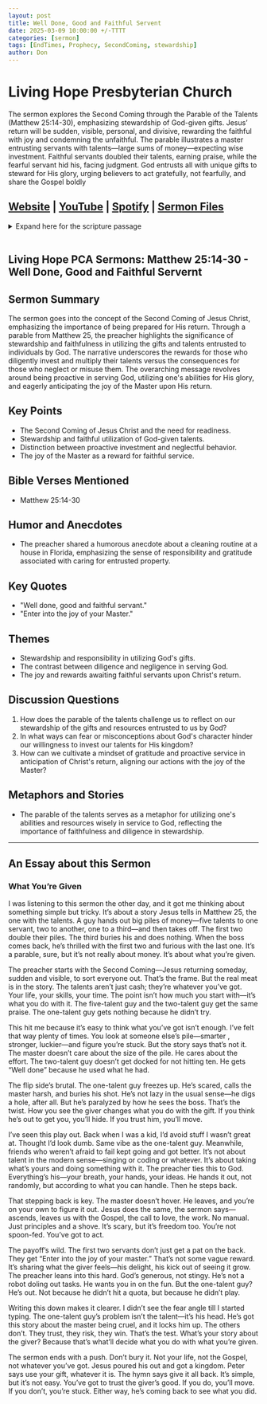```yaml
---
layout: post
title: Well Done, Good and Faithful Servent
date: 2025-03-09 10:00:00 +/-TTTT
categories: [sermon]
tags: [EndTimes, Prophecy, SecondComing, stewardship]
author: Don
---
```

<meta name="twitter:image" content="https://pineland.am/assets/img/Knight 512x256.png">

# Living Hope Presbyterian Church

 The sermon explores the Second Coming through the Parable of the Talents (Matthew 25:14-30), emphasizing stewardship of God-given gifts. Jesus’ return will be sudden, visible, personal, and divisive, rewarding the faithful with joy and condemning the unfaithful. The parable illustrates a master entrusting servants with talents—large sums of money—expecting wise investment. Faithful servants doubled their talents, earning praise, while the fearful servant hid his, facing judgment. God entrusts all with unique gifts to steward for His glory, urging believers to act gratefully, not fearfully, and share the Gospel boldly

## [Website](https://www.livinghopepresbyterian.org/) | [YouTube](https://www.youtube.com/@LivingHopePresbyterianChurch) | [Spotify](https://open.spotify.com/episode/3jYCDS5hjXeg814FKyDCra?si=027cda94a48c4f38) | [Sermon Files](https://github.com/jobian-ai/LHP-Sermons/tree/main/sermons/2025/25-03-09)

<details closed>
  <summary>Expand here for the scripture passage</summary>
<br/><br/><i> Matthew 25:14-30

### The Parable of the Talents

14 “For it will be like a man going on a journey, who called his servants and entrusted to them his property. 15 To one he gave five talents, to another two, to another one, to each according to his ability. Then he went away. 16 He who had received the five talents went at once and traded with them, and he made five talents more. 17 So also he who had the two talents made two talents more. 18 But he who had received the one talent went and dug in the ground and hid his master’s money. 19 Now after a long time the master of those servants came and settled accounts with them. 20 And he who had received the five talents came forward, bringing five talents more, saying, ‘Master, you delivered to me five talents; here, I have made five talents more.’ 21 His master said to him, ‘Well done, good and faithful servant. You have been faithful over a little; I will set you over much. Enter into the joy of your master.’ 22 And he also who had the two talents came forward, saying, ‘Master, you delivered to me two talents; here, I have made two talents more.’ 23 His master said to him, ‘Well done, good and faithful servant. You have been faithful over a little; I will set you over much. Enter into the joy of your master.’ 24 He also who had received the one talent came forward, saying, ‘Master, I knew you to be a hard man, reaping where you did not sow, and gathering where you scattered no seed, 25 so I was afraid, and I went and hid your talent in the ground. Here, you have what is yours.’ 26 But his master answered him, ‘You wicked and slothful servant! You knew that I reap where I have not sown and gather where I scattered no seed? 27 Then you ought to have invested my money with the bankers, and at my coming I should have received what was my own with interest. 28 So take the talent from him and give it to him who has the ten talents. 29 For to everyone who has will more be given, and he will have an abundance. But from the one who has not, even what he has will be taken away. 30 And cast the worthless servant into the outer darkness. In that place there will be weeping and gnashing of teeth.’
<br/><br/></i>
ESV: The Holy Bible, English Standard Version ©2011 Crossway Bibles, a division of Good News Publishers.  All rights reserved.
<br/><br/>
</details>
<br/>

## Living Hope PCA Sermons: Matthew 25:14-30 -  Well Done, Good and Faithful Servernt

## **Sermon Summary**

The sermon goes into the concept of the Second Coming of Jesus Christ, emphasizing the importance of being prepared for His return. Through a parable from Matthew 25, the preacher highlights the significance of stewardship and faithfulness in utilizing the gifts and talents entrusted to individuals by God. The narrative underscores the rewards for those who diligently invest and multiply their talents versus the consequences for those who neglect or misuse them. The overarching message revolves around being proactive in serving God, utilizing one's abilities for His glory, and eagerly anticipating the joy of the Master upon His return.

## **Key Points**

- The Second Coming of Jesus Christ and the need for readiness.
- Stewardship and faithful utilization of God-given talents.
- Distinction between proactive investment and neglectful behavior.
- The joy of the Master as a reward for faithful service.

## **Bible Verses Mentioned**

- Matthew 25:14-30

## **Humor and Anecdotes**

- The preacher shared a humorous anecdote about a cleaning routine at a house in Florida, emphasizing the sense of responsibility and gratitude associated with caring for entrusted property.

## **Key Quotes**

- "Well done, good and faithful servant."
- "Enter into the joy of your Master."

## **Themes**

- Stewardship and responsibility in utilizing God's gifts.
- The contrast between diligence and negligence in serving God.
- The joy and rewards awaiting faithful servants upon Christ's return.

## **Discussion Questions**

1. How does the parable of the talents challenge us to reflect on our stewardship of the gifts and resources entrusted to us by God?
2. In what ways can fear or misconceptions about God's character hinder our willingness to invest our talents for His kingdom?
3. How can we cultivate a mindset of gratitude and proactive service in anticipation of Christ's return, aligning our actions with the joy of the Master?

## **Metaphors and Stories**

- The parable of the talents serves as a metaphor for utilizing one's abilities and resources wisely in service to God, reflecting the importance of faithfulness and diligence in stewardship.

___

## An Essay about this Sermon

### What You’re Given

I was listening to this sermon the other day, and it got me thinking about something simple but tricky. It’s about a story Jesus tells in Matthew 25, the one with the talents. A guy hands out big piles of money—five talents to one servant, two to another, one to a third—and then takes off. The first two double their piles. The third buries his and does nothing. When the boss comes back, he’s thrilled with the first two and furious with the last one. It’s a parable, sure, but it’s not really about money. It’s about what you’re given.

The preacher starts with the Second Coming—Jesus returning someday, sudden and visible, to sort everyone out. That’s the frame. But the real meat is in the story. The talents aren’t just cash; they’re whatever you’ve got. Your life, your skills, your time. The point isn’t how much you start with—it’s what you do with it. The five-talent guy and the two-talent guy get the same praise. The one-talent guy gets nothing because he didn’t try.

This hit me because it’s easy to think what you’ve got isn’t enough. I’ve felt that way plenty of times. You look at someone else’s pile—smarter , stronger, luckier—and figure you’re stuck. But the story says that’s not it. The master doesn’t care about the size of the pile. He cares about the effort. The two-talent guy doesn’t get docked for not hitting ten. He gets “Well done” because he used what he had.

The flip side’s brutal. The one-talent guy freezes up. He’s scared, calls the master harsh, and buries his shot. He’s not lazy in the usual sense—he digs a hole, after all. But he’s paralyzed by how he sees the boss. That’s the twist. How you see the giver changes what you do with the gift. If you think he’s out to get you, you’ll hide. If you trust him, you’ll move.

I’ve seen this play out. Back when I was a kid, I’d avoid stuff I wasn’t great at. Thought I’d look dumb. Same vibe as the one-talent guy. Meanwhile, friends who weren’t afraid to fail kept going and got better. It’s not about talent in the modern sense—singing or coding or whatever. It’s about taking what’s yours and doing something with it. The preacher ties this to God. Everything’s his—your breath, your hands, your ideas. He hands it out, not randomly, but according to what you can handle. Then he steps back.

That stepping back is key. The master doesn’t hover. He leaves, and you’re on your own to figure it out. Jesus does the same, the sermon says—ascends, leaves us with the Gospel, the call to love, the work. No manual. Just principles and a shove. It’s scary, but it’s freedom too. You’re not spoon-fed. You’ve got to act.

The payoff’s wild. The first two servants don’t just get a pat on the back. They get “Enter into the joy of your master.” That’s not some vague reward. It’s sharing what the giver feels—his delight, his kick out of seeing it grow. The preacher leans into this hard. God’s generous, not stingy. He’s not a robot doling out tasks. He wants you in on the fun. But the one-talent guy? He’s out. Not because he didn’t hit a quota, but because he didn’t play.

Writing this down makes it clearer. I didn’t see the fear angle till I started typing. The one-talent guy’s problem isn’t the talent—it’s his head. He’s got this story about the master being cruel, and it locks him up. The others don’t. They trust, they risk, they win. That’s the test. What’s your story about the giver? Because that’s what’ll decide what you do with what you’re given.

The sermon ends with a push. Don’t bury it. Not your life, not the Gospel, not whatever you’ve got. Jesus poured his out and got a kingdom. Peter says use your gift, whatever it is. The hymn says give it all back. It’s simple, but it’s not easy. You’ve got to trust the giver’s good. If you do, you’ll move. If you don’t, you’re stuck. Either way, he’s coming back to see what you did.

